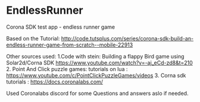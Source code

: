 # EndlessRunner
Corona SDK test app - endless runner game

Based on the Tutorial:
http://code.tutsplus.com/series/corona-sdk-build-an-endless-runner-game-from-scratch--mobile-22913



Other sources used: 
1.Code with stein: Building a flappy Bird game using Solar2d/Corna SDK https://www.youtube.com/watch?v=-aj_eCd-zd8&t=210
2. Point And Click puzzle games: tutorials on lua : https://www.youtube.com/c/PointClickPuzzleGames/videos
3. Corna sdk tutorials : https://docs.coronalabs.com/

Used Coronalabs discord for some Questions and answers aslo if needed. 

